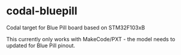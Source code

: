 # codal-bluepill

Codal target for Blue Pill board based on STM32F103xB

This currently only works with MakeCode/PXT - the model needs to updated for Blue Pill pinout.

